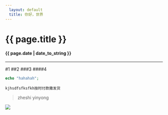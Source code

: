 ```yaml
---
　layout: default
　title: 你好，世界
---
```

# {{ page.title }}
#### {{ page.date | date_to_string }}
***
#1
##2
###3
####4
```php
echo "hahahah";
```
```
kjhsdfsfksfkh按时付款撒发货
```
>zheshi  yinyong

![](http://)